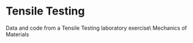 # Tensile Testing
Data and code from a Tensile Testing laboratory exercise\\
Mechanics of Materials 
